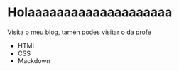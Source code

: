 # Holaaaaaaaaaaaaaaaaaaaa
Visita o [meu blog](https://ibuummg.wordpress.com/), tamén podes visitar o da [profe](https://irocho.wordpress.com/)

* HTML
* CSS
* Mackdown
